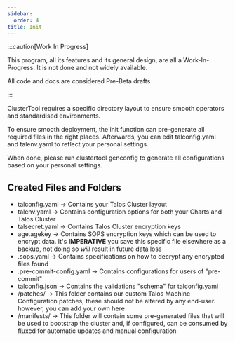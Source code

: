 ```yaml
---
sidebar:
  order: 4
title: Init
---
```


:::caution[Work In Progress]

This program, all its features and its general design, are all a Work-In-Progress. It is not done and not widely available.

All code and docs are considered Pre-Beta drafts

:::

ClusterTool requires a specific directory layout to ensure smooth operators and standardised environments.

To ensure smooth deployment, the init function can pre-generate all required files in the right places.
Afterwards, you can edit talconfig.yaml and talenv.yaml to reflect your personal settings.

When done, please run clustertool genconfig to generate all configurations based on your personal settings.


## Created Files and Folders

- talconfig.yaml -> Contains your Talos Cluster layout
- talenv.yaml -> Contains configuration options for both your Charts and Talos Cluster
- talsecret.yaml -> Contains Talos Cluster encryption keys
- age.agekey -> Contains SOPS encryption keys which can be used to encrypt data. It's **IMPERATIVE** you save this specific file elsewhere as a backup, not doing so *will* result in future data loss
- .sops.yaml -> Contains specifications on how to decrypt any encrypted files found
- .pre-commit-config.yaml -> Contains configurations for users of "pre-commit"
- talconfig.json -> Contains the validations "schema" for talconfig.yaml
- /patches/ -> This folder contains our custom Talos Machine Configuration patches, these should not be altered by any end-user. however, you can add your own here
- /manifests/ -> This folder will contain some pre-generated files that will be used to bootstrap the cluster and, if configured, can be consumed by fluxcd for automatic updates and manual configuration